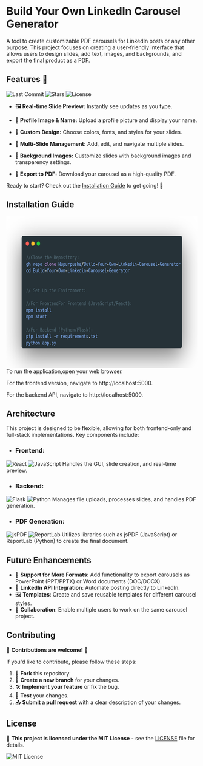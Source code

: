 # **Build Your Own LinkedIn Carousel Generator**
A tool to create customizable PDF carousels for LinkedIn posts or any other purpose. This project focuses on creating a user-friendly interface that allows users to design slides, add text, images, and backgrounds, and export the final product as a PDF.

## Features 🎉

![Last Commit](https://img.shields.io/github/last-commit/Nupurpusha/Build-Your-Own-Linkedin-Carousel-Generator?style=flat-square) ![Stars](https://img.shields.io/github/stars/Nupurpusha/Build-Your-Own-Linkedin-Carousel-Generator?style=social) ![License](https://img.shields.io/github/license/Nupurpusha/Build-Your-Own-Linkedin-Carousel-Generator?style=flat-square)

- **🖼️ Real-time Slide Preview:** Instantly see updates as you type. 

- **👤 Profile Image & Name:** Upload a profile picture and display your name.  

- **🎨 Custom Design:** Choose colors, fonts, and styles for your slides.  

- **📑 Multi-Slide Management:** Add, edit, and navigate multiple slides.  

- **🌅 Background Images:** Customize slides with background images and transparency settings.  

- **📄 Export to PDF:** Download your carousel as a high-quality PDF.  

Ready to start? Check out the [Installation Guide](#installation-guide) to get going! 🚀

## Installation Guide 
<p align="left">
  <img src="https://github.com/Nupurpusha/Build-Your-Own-LinkedIn-Carousel-Generator/blob/main/carbon%20(1).png" 
       alt="LinkedIn Carousel Generator" 
       style="float: left; height: 400px; width: 700px; margin-right: 10px;" /></p>
       
To run the application,open your web browser.

For the frontend version, navigate to http://localhost:5000. 

For the backend API, navigate to http://localhost:5000.

## Architecture
This project is designed to be flexible, allowing for both frontend-only and full-stack implementations. Key components include:

- ### Frontend:

<img src="https://img.shields.io/badge/React-%E2%9C%94-brightgreen?style=for-the-badge&logo=react&logoColor=white" alt="React">

  <img src="https://img.shields.io/badge/JavaScript-ES6+-yellow?style=for-the-badge&logo=javascript&logoColor=white" alt="JavaScript">
  Handles the GUI, slide creation, and real-time preview.

- ### Backend:
  
<img src="https://img.shields.io/badge/Flask-1.1.2-black?style=for-the-badge&logo=flask&logoColor=white" alt="Flask">

<img src="https://img.shields.io/badge/Python-3.8-blue?style=for-the-badge&logo=python&logoColor=white" alt="Python">
  Manages file uploads, processes slides, and handles PDF generation.

- ### PDF Generation:
<img src="https://img.shields.io/badge/Library-jsPDF-%23323330?style=for-the-badge&logo=javascript&logoColor=white" alt="jsPDF">

<img src="https://img.shields.io/badge/Library-ReportLab-%233B3A39?style=for-the-badge&logo=python&logoColor=white" alt="ReportLab">
Utilizes libraries such as jsPDF (JavaScript) or ReportLab (Python) to create the final document.

## Future Enhancements
- 📄 **Support for More Formats**: Add functionality to export carousels as PowerPoint (PPT/PPTX) or Word documents (DOC/DOCX).
- 🔗 **LinkedIn API Integration**: Automate posting directly to LinkedIn.
- 🖼️ **Templates**: Create and save reusable templates for different carousel styles.
- 🤝 **Collaboration**: Enable multiple users to work on the same carousel project.

## Contributing

🎉 **Contributions are welcome!** 🎉

If you'd like to contribute, please follow these steps:

1. 🍴 **Fork** this repository.
2. 🔄 **Create a new branch** for your changes.
3. 🛠️ **Implement your feature** or fix the bug.
4. 🧪 **Test** your changes.
5. 📤 **Submit a pull request** with a clear description of your changes.

## License

📜 **This project is licensed under the MIT License** - see the [LICENSE](License) file for details.

![MIT License](https://img.shields.io/badge/License-MIT-yellow.svg)






